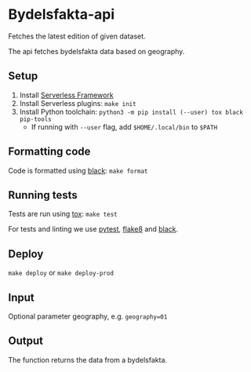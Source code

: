 Bydelsfakta-api
=============

Fetches the latest edition of given dataset.


The api fetches bydelsfakta data based on geography.

## Setup

1. Install [Serverless Framework](https://serverless.com/framework/docs/getting-started/)
2. Install Serverless plugins: `make init`
3. Install Python toolchain: `python3 -m pip install (--user) tox black pip-tools`
   - If running with `--user` flag, add `$HOME/.local/bin` to `$PATH`

## Formatting code

Code is formatted using [black](https://pypi.org/project/black/): `make format`

## Running tests

Tests are run using [tox](https://pypi.org/project/tox/): `make test`

For tests and linting we use [pytest](https://pypi.org/project/pytest/), [flake8](https://pypi.org/project/flake8/) and [black](https://pypi.org/project/black/).

## Deploy

`make deploy` or `make deploy-prod`

## Input

Optional parameter geography, e.g. `geography=01`

## Output

The function returns the data from a bydelsfakta. 
